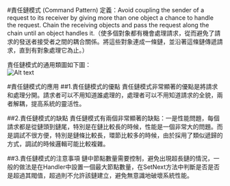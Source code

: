 #責任鏈模式 (Command Pattern) 
定義：Avoid coupling the sender of a request to its receiver by giving more than one object a chance to handle the request. Chain the receiving objects and pass the request along the chain until an object handles it.（使多個對象都有機會處理請求，從而避免了請求的發送者接受者之間的耦合關係。將這些對象連成一條鏈，並沿著這條鏈傳遞請求，直到有對象處理它為止。）  


責任鏈模式的通用類圖如下圖：  
![Alt text](chainofresponsibility.jpg "責任鏈模式類圖")

#責任鏈模式的應用
##1.責任鏈模式的優點
責任鏈模式非常顯著的優點是將請求和處理分開。請求者可以不用知道誰處理的，處理者可以不用知道請求的全貌，兩者解耦，提高系統的靈活性。  


##2.責任鏈模式的缺點 
責任鏈模式有兩個非常顯著的缺點：一是性能問題，每個請求都是從鏈頭到鏈尾，特別是在鏈比較長的時候，性能是一個非常大的問題。而是調試不很方便，特別是鏈條比較長，環節比較多的時候，由於採用了類似遞歸的方式，調試的時候邏輯可能比較複雜。  


##3.責任鏈模式的注意事項
鏈中節點數量需要控制，避免出現超長鏈的情況，一般的做法是在Handler中設置一個最大節點數量，在SetNext方法中判斷是否是否是超過其閥值，超過則不允許該鏈建立，避免無意識地破壞系統性能。